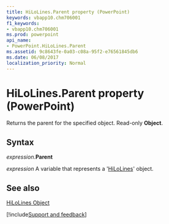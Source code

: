 ```yaml
---
title: HiLoLines.Parent property (PowerPoint)
keywords: vbapp10.chm706001
f1_keywords:
- vbapp10.chm706001
ms.prod: powerpoint
api_name:
- PowerPoint.HiLoLines.Parent
ms.assetid: 9c8643fe-0a03-c08a-95f2-e76561845db6
ms.date: 06/08/2017
localization_priority: Normal
---
```



# HiLoLines.Parent property (PowerPoint)

Returns the parent for the specified object. Read-only  **Object**.


## Syntax

_expression_.**Parent**

_expression_ A variable that represents a '[HiLoLines](PowerPoint.HiLoLines.md)' object.


## See also


[HiLoLines Object](PowerPoint.HiLoLines.md)

[!include[Support and feedback](~/includes/feedback-boilerplate.md)]
